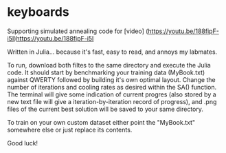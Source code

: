 # keyboards
Supporting simulated annealing code for [video] (https://youtu.be/188fipF-i5I)https://youtu.be/188fipF-i5I

Written in Julia... because it's fast, easy to read, and annoys my labmates.

To run, download both filtes to the same directory and execute the Julia code. It should start by benchmarking your training data (MyBook.txt) against QWERTY followed by building it's own optimal layout. Change the number of iterations and cooling rates as desired within the SA() function. The terminal will give some indication of current progres (also stored by a new text file will give a iteration-by-iteration record of progress), and .png files of the current best solution will be saved to your same directory.

To train on your own custom dataset either point the "MyBook.txt" somewhere else or just replace its contents.

Good luck!
